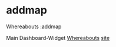 # addmap
Whereabouts :addmap


Main Dashboard-Widget <a href="https://wordpress.org/plugins/whereabouts/">Whereabouts</a>
<a href="https://where.abouts.io">site</a>


